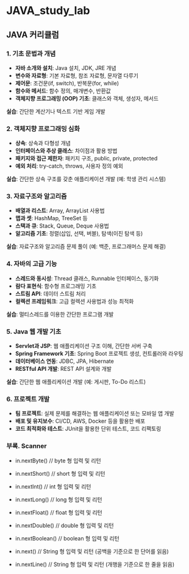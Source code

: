 # JAVA_study_lab
## JAVA 커리큘럼

### 1. **기초 문법과 개념**

- **자바 소개와 설치**: Java 설치, JDK, JRE 개념
- **변수와 자료형**: 기본 자료형, 참조 자료형, 문자열 다루기
- **제어문**: 조건문(if, switch), 반복문(for, while)
- **함수와 메서드**: 함수 정의, 매개변수, 반환값
- **객체지향 프로그래밍 (OOP) 기초**: 클래스와 객체, 생성자, 메서드

**실습**: 간단한 계산기나 텍스트 기반 게임 개발

### 2. **객체지향 프로그래밍 심화**

- **상속**: 상속과 다형성 개념
- **인터페이스와 추상 클래스**: 차이점과 활용 방법
- **패키지와 접근 제한자**: 패키지 구조, public, private, protected
- **예외 처리**: try-catch, throws, 사용자 정의 예외

**실습**: 간단한 상속 구조를 갖춘 애플리케이션 개발 (예: 학생 관리 시스템)

### 3. **자료구조와 알고리즘**

- **배열과 리스트**: Array, ArrayList 사용법
- **맵과 셋**: HashMap, TreeSet 등
- **스택과 큐**: Stack, Queue, Deque 사용법
- **알고리즘 기초**: 정렬(삽입, 선택, 버블), 탐색(이진 탐색 등)

**실습**: 자료구조와 알고리즘 문제 풀이 (예: 백준, 프로그래머스 문제 해결)

### 4. **자바의 고급 기능**

- **스레드와 동시성**: Thread 클래스, Runnable 인터페이스, 동기화
- **람다 표현식**: 함수형 프로그래밍 기초
- **스트림 API**: 데이터 스트림 처리
- **컬렉션 프레임워크**: 고급 컬렉션 사용법과 성능 최적화

**실습**: 멀티스레드를 이용한 간단한 프로그램 개발

### 5. **Java 웹 개발 기초**

- **Servlet과 JSP**: 웹 애플리케이션 구조 이해, 간단한 서버 구축
- **Spring Framework 기초**: Spring Boot 프로젝트 생성, 컨트롤러와 라우팅
- **데이터베이스 연동**: JDBC, JPA, Hibernate
- **RESTful API 개발**: REST API 설계와 개발

**실습**: 간단한 웹 애플리케이션 개발 (예: 게시판, To-Do 리스트)

### 6. **프로젝트 개발**

- **팀 프로젝트**: 실제 문제를 해결하는 웹 애플리케이션 또는 모바일 앱 개발
- **배포 및 유지보수**: CI/CD, AWS, Docker 등을 활용한 배포
- **코드 최적화와 테스트**: JUnit을 활용한 단위 테스트, 코드 리팩토링


### 부록. **Scanner**

- in.nextByte()		// byte 형 입력 및 리턴
- in.nextShort()		// short 형 입력 및 리턴
- in.nextInt()		// int 형 입력 및 리턴
- in.nextLong()		// long 형 입력 및 리턴

- in.nextFloat()		// float 형 입력 및 리턴
- in.nextDouble()		// double 형 입력 및 리턴

- in.nextBoolean()	// boolean 형 입력 및 리턴

- in.next()			// String 형 입력 및 리턴	(공백을 기준으로 한 단어를 읽음)
- in.nextLine()		// String 형 입력 및 리턴 (개행을 기준으로 한 줄을 읽음)